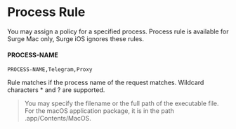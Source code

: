 # Process Rule

You may assign a policy for a specified process. Process rule is available for Surge Mac only, Surge iOS ignores these rules.

#### PROCESS-NAME

```
PROCESS-NAME,Telegram,Proxy
```

Rule matches if the process name of the request matches. Wildcard characters * and ? are supported.

> You may specify the filename or the full path of the executable file. For the macOS application package, it is in the path .app/Contents/MacOS.